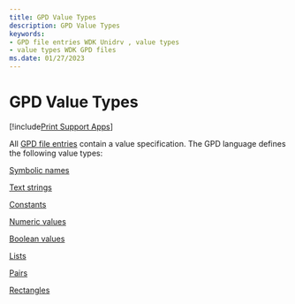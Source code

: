 ```yaml
---
title: GPD Value Types
description: GPD Value Types
keywords:
- GPD file entries WDK Unidrv , value types
- value types WDK GPD files
ms.date: 01/27/2023
---
```


# GPD Value Types

[!include[Print Support Apps](../includes/print-support-apps.md)]

All [GPD file entries](gpd-file-entries.md) contain a value specification. The GPD language defines the following value types:

[Symbolic names](symbolic-names.md)

[Text strings](text-strings.md)

[Constants](constants.md)

[Numeric values](numeric-values.md)

[Boolean values](boolean-values.md)

[Lists](lists.md)

[Pairs](pairs.md)

[Rectangles](rectangles.md)
